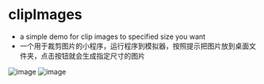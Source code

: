 # clipImages

- a simple demo for clip images to specified size you want
- 一个用于裁剪图片的小程序，运行程序到模拟器，按照提示把图片放到桌面文件夹，点击按钮就会生成指定尺寸的图片
 
![image](https://github.com/LHJ-K2S/clipImages/raw/master/剪裁图片到桌面/images/说明.png)
![image](https://github.com/LHJ-K2S/clipImages/raw/master/剪裁图片到桌面/images/界面.png)
